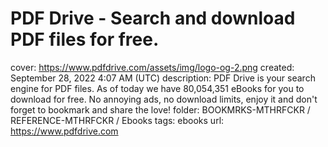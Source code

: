 # PDF Drive - Search and download PDF files for free.

cover: https://www.pdfdrive.com/assets/img/logo-og-2.png
created: September 28, 2022 4:07 AM (UTC)
description: PDF Drive is your search engine for PDF files. As of today we have 80,054,351 eBooks for you to download for free. No annoying ads, no download limits, enjoy it and don't forget to bookmark and share the love!
folder: BOOKMRKS-MTHRFCKR / REFERENCE-MTHRFCKR / Ebooks
tags: ebooks
url: https://www.pdfdrive.com